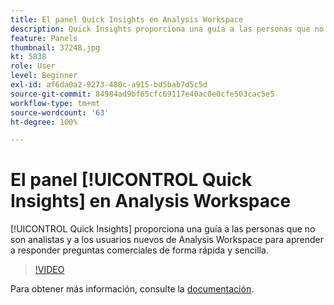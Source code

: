 ```yaml
---
title: El panel Quick Insights en Analysis Workspace
description: Quick Insights proporciona una guía a las personas que no son analistas y a los usuarios nuevos de Analysis Workspace para aprender a responder preguntas comerciales de forma rápida y sencilla.
feature: Panels
thumbnail: 37248.jpg
kt: 5838
role: User
level: Beginner
exl-id: af6da0a2-9273-480c-a915-bd5bab7d5c5d
source-git-commit: 84984ad9bf65cfc69117e40ac0e0cfe503cac5e5
workflow-type: tm+mt
source-wordcount: '63'
ht-degree: 100%

---
```


# El panel [!UICONTROL Quick Insights] en Analysis Workspace

[!UICONTROL Quick Insights] proporciona una guía a las personas que no son analistas y a los usuarios nuevos de Analysis Workspace para aprender a responder preguntas comerciales de forma rápida y sencilla.

>[!VIDEO](https://video.tv.adobe.com/v/326700/?quality=12&learn=on&captions=spa)

Para obtener más información, consulte la [documentación](https://experienceleague.adobe.com/docs/analytics/analyze/analysis-workspace/panels/quickinsight.html?lang=es).
